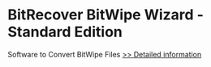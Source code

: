 # BitRecover BitWipe Wizard - Standard Edition
Software to Convert BitWipe Files
[>> Detailed information](https://secure.shareit.com/shareit/product.html?productid=301009457&affiliateid=200057808)